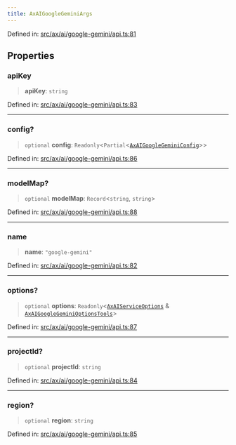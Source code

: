 ```yaml
---
title: AxAIGoogleGeminiArgs
---
```


Defined in: [src/ax/ai/google-gemini/api.ts:81](#apidocs/httpsgithubcomax-llmaxblob3b79ada8d723949fcd8a76c2b6f48cf69d8394f8srcaxaigoogle-geminiapitsl81)

## Properties

<a id="apiKey"></a>

### apiKey

> **apiKey**: `string`

Defined in: [src/ax/ai/google-gemini/api.ts:83](#apidocs/httpsgithubcomax-llmaxblob3b79ada8d723949fcd8a76c2b6f48cf69d8394f8srcaxaigoogle-geminiapitsl83)

***

<a id="config"></a>

### config?

> `optional` **config**: `Readonly`\<`Partial`\<[`AxAIGoogleGeminiConfig`](#apidocs/typealiasaxaigooglegeminiconfig)\>\>

Defined in: [src/ax/ai/google-gemini/api.ts:86](#apidocs/httpsgithubcomax-llmaxblob3b79ada8d723949fcd8a76c2b6f48cf69d8394f8srcaxaigoogle-geminiapitsl86)

***

<a id="modelMap"></a>

### modelMap?

> `optional` **modelMap**: `Record`\<`string`, `string`\>

Defined in: [src/ax/ai/google-gemini/api.ts:88](#apidocs/httpsgithubcomax-llmaxblob3b79ada8d723949fcd8a76c2b6f48cf69d8394f8srcaxaigoogle-geminiapitsl88)

***

<a id="name"></a>

### name

> **name**: `"google-gemini"`

Defined in: [src/ax/ai/google-gemini/api.ts:82](#apidocs/httpsgithubcomax-llmaxblob3b79ada8d723949fcd8a76c2b6f48cf69d8394f8srcaxaigoogle-geminiapitsl82)

***

<a id="options"></a>

### options?

> `optional` **options**: `Readonly`\<[`AxAIServiceOptions`](#apidocs/typealiasaxaiserviceoptions) & [`AxAIGoogleGeminiOptionsTools`](#apidocs/interfaceaxaigooglegeminioptionstools)\>

Defined in: [src/ax/ai/google-gemini/api.ts:87](#apidocs/httpsgithubcomax-llmaxblob3b79ada8d723949fcd8a76c2b6f48cf69d8394f8srcaxaigoogle-geminiapitsl87)

***

<a id="projectId"></a>

### projectId?

> `optional` **projectId**: `string`

Defined in: [src/ax/ai/google-gemini/api.ts:84](#apidocs/httpsgithubcomax-llmaxblob3b79ada8d723949fcd8a76c2b6f48cf69d8394f8srcaxaigoogle-geminiapitsl84)

***

<a id="region"></a>

### region?

> `optional` **region**: `string`

Defined in: [src/ax/ai/google-gemini/api.ts:85](#apidocs/httpsgithubcomax-llmaxblob3b79ada8d723949fcd8a76c2b6f48cf69d8394f8srcaxaigoogle-geminiapitsl85)

